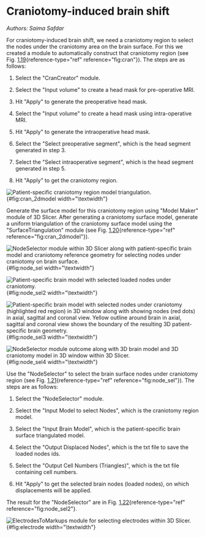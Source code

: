 # Craniotomy-induced brain shift

*Authors: Saima Safdar*

For craniotomy-induced brain shift, we need a craniotomy region to
select the nodes under the craniotomy area on the brain surface. For
this we created a module to automatically construct that craniotomy
region (see Fig. [1.19](#fig:cran){reference-type="ref"
reference="fig:cran"}). The steps are as follows:

1.  Select the "CranCreator" module.

2.  Select the "Input volume" to create a head mask for pre-operative
    MRI.

3.  Hit "Apply" to generate the preoperative head mask.

4.  Select the "Input volume" to create a head mask using
    intra-operative MRI.

5.  Hit "Apply" to generate the intraoperative head mask.

6.  Select the "Select preoperative segment", which is the head segment
    generated in step 3.

7.  Select the "Select intraoperative segment", which is the head
    segment generated in step 5.

8.  Hit "Apply" to get the craniotomy region.

![Patient-specific craniotomy region model
triangulation.](./figs/cran_2dmodel.png){#fig:cran_2dmodel
width="\\textwidth"}

Generate the surface model for this craniotomy region using "Model
Maker" module of 3D Slicer. After generating a craniotomy surface model,
generate a uniform triangulation of the craniotomy surface model using
the "SurfaceTriangulation" module (see
Fig. [1.20](#fig:cran_2dmodel){reference-type="ref"
reference="fig:cran_2dmodel"}).

![NodeSelector module within 3D Slicer along with patient-specific brain
model and craniotomy reference geometry for selecting nodes under
craniotomy on brain surface.](./figs/cran_2dmodel_2.png){#fig:node_sel
width="\\textwidth"}

![Patient-specific brain model with selected loaded nodes under
craniotomy.](./figs/load_node.png){#fig:node_sel2 width="\\textwidth"}

![Patient-specific brain model with selected nodes under craniotomy
(highlighted red region) in 3D window along with showing nodes (red
dots) in axial, sagittal and coronal view. Yellow outline around brain
in axial, sagittal and coronal view shows the boundary of the resulting
3D patient-specific brain
geometry.](./figs/load_node2.png){#fig:node_sel3 width="\\textwidth"}

![NodeSelector module outcome along with 3D brain model and 3D
craniotomy model in 3D window within 3D Slicer.
](./figs/load_node3.png){#fig:node_sel4 width="\\textwidth"}

Use the "NodeSelector" to select the brain surface nodes under
craniotomy region (see Fig. [1.21](#fig:node_sel){reference-type="ref"
reference="fig:node_sel"}). The steps are as follows:

1.  Select the "NodeSelector" module.

2.  Select the "Input Model to select Nodes", which is the craniotomy
    region model.

3.  Select the "Input Brain Model", which is the patient-specific brain
    surface triangulated model.

4.  Select the "Output Displaced Nodes", which is the txt file to save
    the loaded nodes ids.

5.  Select the "Output Cell Numbers (Triangles)", which is the txt file
    containing cell numbers.

6.  Hit "Apply" to get the selected brain nodes (loaded nodes), on which
    displacements will be applied.

The result for the "NodeSelector" are in
Fig. [1.22](#fig:node_sel2){reference-type="ref"
reference="fig:node_sel2"}.

![ElectrodesToMarkups module for selecting electrodes within 3D Slicer.
](./figs/electrode.png){#fig:electrode width="\\textwidth"}

